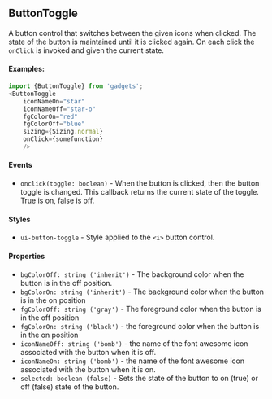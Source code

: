 <a name="module_ButtonToggle"></a>

## ButtonToggle
A button control that switches between the given icons when clicked.The state of the button is maintained until it is clicked again.  Oneach click the `onClick` is invoked and given the current state.#### Examples:```javascriptimport {ButtonToggle} from 'gadgets';<ButtonToggle    iconNameOn="star"    iconNameOff="star-o"    fgColorOn="red"    fgColorOff="blue"    sizing={Sizing.normal}    onClick={somefunction}    />```#### Events- `onclick(toggle: boolean)` - When the button is clicked, then thebutton toggle is changed.  This callback returns the current stateof the toggle.  True is on, false is off.#### Styles- `ui-button-toggle` - Style applied to the `<i>` button control.#### Properties- `bgColorOff: string ('inherit')` - The background color when thebutton is in the off position.- `bgColorOn: string ('inherit')` - The background color when thebutton is in the on position- `fgColorOff: string ('gray')` - The foreground color when thebutton is in the off position- `fgColorOn: string ('black')` - the foreground color when thebutton is in the on position- `iconNameOff: string ('bomb')` - the name of the font awesome iconassociated with the button when it is off.- `iconNameOn: string ('bomb')` - the name of the font awesome iconassociated with the button when it is on.- `selected: boolean (false)` - Sets the state of the button toon (true) or off (false) state of the button.

